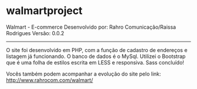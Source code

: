 # walmartproject
Walmart - E-commerce
Desenvolvido por: Rahro Comunicação/Raissa Rodrigues
Versão: 0.0.2

----------------------
O site foi desenvolvido em PHP, com a função de cadastro de endereços e listagem já funcionando.
O banco de dados é o MySql.
Utilizei o Bootstrap que é uma folha de estilos escrita em LESS e responsiva.
Sass concluído!

Vocês também podem acompanhar a evolução do site pelo link: http://www.rahrocom.com/walmart/

